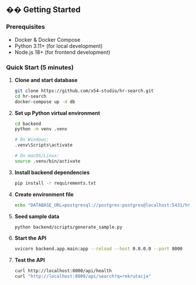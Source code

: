 ## �� Getting Started

### Prerequisites
- Docker & Docker Compose
- Python 3.11+ (for local development)
- Node.js 18+ (for frontend development)

### Quick Start (5 minutes)

1. **Clone and start database**
   ```bash
   git clone https://github.com/x54-studio/hr-search.git
   cd hr-search
   docker-compose up -d db
   ```

2. **Set up Python virtual environment**
   ```bash
   cd backend
   python -m venv .venv
   
   # On Windows:
   .venv\Scripts\activate
   
   # On macOS/Linux:
   source .venv/bin/activate
   ```

3. **Install backend dependencies**
   ```bash
   pip install -r requirements.txt
   ```

4. **Create environment file**
   ```bash
   echo "DATABASE_URL=postgresql://postgres:postgres@localhost:5431/hr_search" > .env
   ```

5. **Seed sample data**
   ```bash
   python backend/scripts/generate_sample.py
   ```

6. **Start the API**
   ```bash
   uvicorn backend.app.main:app --reload --host 0.0.0.0 --port 8000
   ```

7. **Test the API**
   ```bash
   curl http://localhost:8000/api/health
   curl "http://localhost:8000/api/search?q=rekrutacja"
   ```